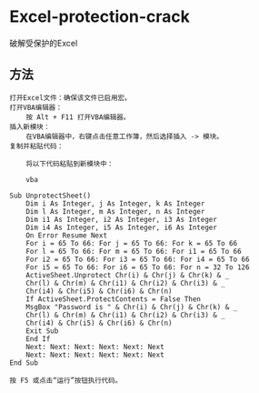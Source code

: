 # Excel-protection-crack
破解受保护的Excel



## 方法

    打开Excel文件：确保该文件已启用宏。
    打开VBA编辑器：
        按 Alt + F11 打开VBA编辑器。
    插入新模块：
        在VBA编辑器中，右键点击任意工作簿，然后选择插入 -> 模块。
    复制并粘贴代码：

        将以下代码粘贴到新模块中：

        vba

    Sub UnprotectSheet()
        Dim i As Integer, j As Integer, k As Integer
        Dim l As Integer, m As Integer, n As Integer
        Dim i1 As Integer, i2 As Integer, i3 As Integer
        Dim i4 As Integer, i5 As Integer, i6 As Integer
        On Error Resume Next
        For i = 65 To 66: For j = 65 To 66: For k = 65 To 66
        For l = 65 To 66: For m = 65 To 66: For i1 = 65 To 66
        For i2 = 65 To 66: For i3 = 65 To 66: For i4 = 65 To 66
        For i5 = 65 To 66: For i6 = 65 To 66: For n = 32 To 126
        ActiveSheet.Unprotect Chr(i) & Chr(j) & Chr(k) & _
        Chr(l) & Chr(m) & Chr(i1) & Chr(i2) & Chr(i3) & _
        Chr(i4) & Chr(i5) & Chr(i6) & Chr(n)
        If ActiveSheet.ProtectContents = False Then
        MsgBox "Password is " & Chr(i) & Chr(j) & Chr(k) & _
        Chr(l) & Chr(m) & Chr(i1) & Chr(i2) & Chr(i3) & _
        Chr(i4) & Chr(i5) & Chr(i6) & Chr(n)
        Exit Sub
        End If
        Next: Next: Next: Next: Next: Next
        Next: Next: Next: Next: Next: Next
    End Sub

    按 F5 或点击“运行”按钮执行代码。

